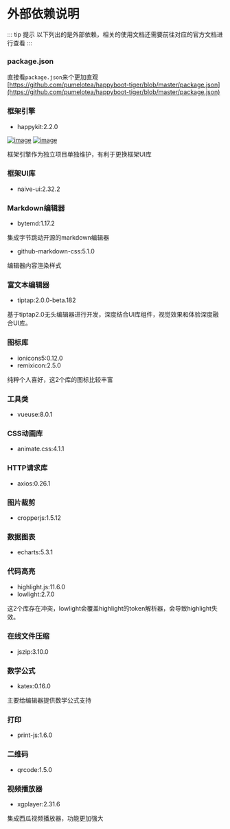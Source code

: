 <style>
:root {
    --vp-c-brand: #646cff;
    --vp-c-brand-light: #747bff;
    --vp-c-brand-lighter: #9499ff;
    --vp-c-brand-lightest: #bcc0ff;
    --vp-c-brand-dark: #535bf2;
    --vp-c-brand-darker: #454ce1;
    --vp-c-brand-dimm: rgba(100, 108, 255, .08);
    --docsearch-primary-color: #5468ff;
    --docsearch-text-color: #1c1e21;
    --docsearch-spacing: 12px;
    --docsearch-icon-stroke-width: 1.4;
    --docsearch-highlight-color: var(--docsearch-primary-color);
    --docsearch-muted-color: #969faf;
    --docsearch-container-background: rgba(101,108,133,.8);
    --docsearch-logo-color: #5468ff;
    --docsearch-modal-width: 560px;
    --docsearch-modal-height: 600px;
    --docsearch-modal-background: #f5f6f7;
    --docsearch-modal-shadow: inset 1px 1px 0 0 hsla(0,0%,100%,.5),0 3px 8px 0 #555a64;
    --docsearch-searchbox-height: 56px;
    --docsearch-searchbox-background: #ebedf0;
    --docsearch-searchbox-focus-background: #fff;
    --docsearch-searchbox-shadow: inset 0 0 0 2px var(--docsearch-primary-color);
    --docsearch-hit-height: 56px;
    --docsearch-hit-color: #444950;
    --docsearch-hit-active-color: #fff;
    --docsearch-hit-background: #fff;
    --docsearch-hit-shadow: 0 1px 3px 0 #d4d9e1;
    --docsearch-key-gradient: linear-gradient(-225deg,#d5dbe4,#f8f8f8);
    --docsearch-key-shadow: inset 0 -2px 0 0 #cdcde6,inset 0 0 1px 1px #fff,0 1px 2px 1px rgba(30,35,90,.4);
    --docsearch-footer-height: 44px;
    --docsearch-footer-background: #fff;
    --docsearch-footer-shadow: 0 -1px 0 0 #e0e3e8,0 -3px 6px 0 rgba(69,98,155,.12);
    --vp-home-hero-name-color: transparent;
    --vp-home-hero-name-background: -webkit-linear-gradient(120deg, #bd34fe, #41d1ff);
    --vp-home-hero-image-background-image: linear-gradient( -45deg, #bd34fe 50%, #47caff 50% );
    --vp-home-hero-image-filter: blur(80px);
}
</style>
# 外部依赖说明

::: tip 提示
以下列出的是外部依赖，相关的使用文档还需要前往对应的官方文档进行查看
:::

### package.json
直接看`package.json`来个更加直观    
[https://github.com/pumelotea/happyboot-tiger/blob/master/package.json](https://github.com/pumelotea/happyboot-tiger/blob/master/package.json)

### 框架引擎
- happykit:2.2.0

[![image](https://img.shields.io/npm/v/happykit)](https://www.npmjs.com/package/happykit) [![image](https://img.shields.io/github/last-commit/pumelotea/happykit-next)](https://github.com/pumelotea/happykit-next)


框架引擎作为独立项目单独维护，有利于更换框架UI库


### 框架UI库
- naive-ui:2.32.2

### Markdown编辑器
- bytemd:1.17.2

集成字节跳动开源的markdown编辑器

- github-markdown-css:5.1.0

编辑器内容渲染样式

### 富文本编辑器
- tiptap:2.0.0-beta.182

基于tiptap2.0无头编辑器进行开发，深度结合UI库组件，视觉效果和体验深度融合UI库。


### 图标库
- ionicons5:0.12.0
- remixicon:2.5.0

纯粹个人喜好，这2个库的图标比较丰富

### 工具类
- vueuse:8.0.1

### CSS动画库
- animate.css:4.1.1

### HTTP请求库
- axios:0.26.1

### 图片裁剪
- cropperjs:1.5.12

### 数据图表
- echarts:5.3.1

### 代码高亮
- highlight.js:11.6.0
- lowlight:2.7.0

这2个库存在冲突，lowlight会覆盖highlight的token解析器，会导致highlight失效。


### 在线文件压缩
- jszip:3.10.0

### 数学公式
- katex:0.16.0

主要给编辑器提供数学公式支持

### 打印
- print-js:1.6.0

### 二维码
- qrcode:1.5.0

### 视频播放器
- xgplayer:2.31.6

集成西瓜视频播放器，功能更加强大